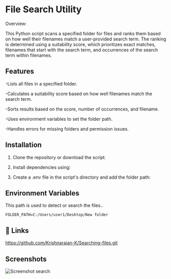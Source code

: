 
# File Search Utility

Overview:

This Python script scans a specified folder for files and ranks them based on how well their filenames match a user-provided search term. The ranking is determined using a suitability score, which prioritizes exact matches, filenames that start with the search term, and occurrences of the search term within filenames.


## Features

-Lists all files in a specified folder.

-Calculates a suitability score based on how well filenames match the search term.

-Sorts results based on the score, number of occurrences, and filename.

-Uses environment variables to set the folder path.

-Handles errors for missing folders and permission issues.


## Installation



 1. Clone the repository or    download the script.


 2. Install dependencies using:

 3. Create a .env file in the script's directory and add the folder path:

    
## Environment Variables
 This path is used to detect or search the files..

` FOLDER_PATH=C:/Users/user1/Desktop/New folder  `


## 🔗 Links
https://github.com/Krishnarajan-K/Searching-files.git

## Screenshots








![Screenshot search](https://github.com/user-attachments/assets/780ca284-3de3-4d36-800d-85b272bdea8c)




